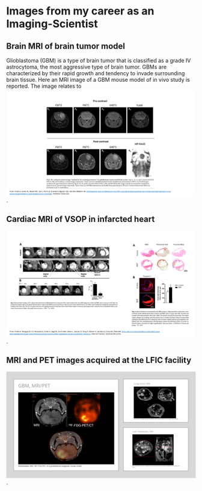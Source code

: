 # Images from my career as an Imaging-Scientist


## Brain MRI of brain tumor model 
Glioblastoma (GBM) is a type of brain tumor that is classified as a grade IV astrocytoma, the most aggressive type of brain tumor. GBMs are characterized by their rapid growth and tendency to invade surrounding brain tissue. Here an MRI image of a GBM mouse model of in vivo study is reported. The image relates to  
![hello](images/MRIbrain.png).


## Cardiac MRI of VSOP in infarcted heart 
![hello](images/CMRI.png).


## MRI and PET images acquired at the LFIC facility
![hello](images/MRIPET.png).

